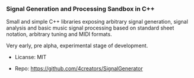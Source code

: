 ### Signal Generation and Processing Sandbox in C++

Small and simple C++ libraries exposing arbitrary signal generation, signal analysis and basic music signal processing 
based on standard sheet notation, arbitrary tuning and MIDI formats.

Very early, pre alpha, experimental stage of development.

- Licanse: MIT

- Repo: https://github.com/4creators/SignalGenerator